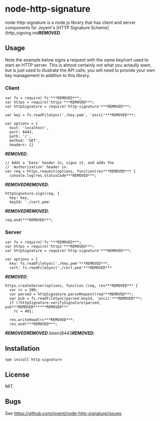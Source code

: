 # node-http-signature

node-http-signature is a node.js library that has client and server components
for Joyent's [HTTP Signature Scheme](http_signing.md***REMOVED***.

## Usage

Note the example below signs a request with the same key/cert used to start an
HTTP server. This is almost certainly not what you actaully want, but is just
used to illustrate the API calls; you will need to provide your own key
management in addition to this library.

### Client

    var fs = require('fs'***REMOVED***;
    var https = require('https'***REMOVED***;
    var httpSignature = require('http-signature'***REMOVED***;

    var key = fs.readFileSync('./key.pem', 'ascii'***REMOVED***;

    var options = {
      host: 'localhost',
      port: 8443,
      path: '/',
      method: 'GET',
      headers: {}
  ***REMOVED***;

    // Adds a 'Date' header in, signs it, and adds the
    // 'Authorization' header in.
    var req = https.request(options, function(res***REMOVED*** {
      console.log(res.statusCode***REMOVED***;
  ***REMOVED******REMOVED***;


    httpSignature.sign(req, {
      key: key,
      keyId: './cert.pem'
  ***REMOVED******REMOVED***;

    req.end(***REMOVED***;

### Server

    var fs = require('fs'***REMOVED***;
    var https = require('https'***REMOVED***;
    var httpSignature = require('http-signature'***REMOVED***;

    var options = {
      key: fs.readFileSync('./key.pem'***REMOVED***,
      cert: fs.readFileSync('./cert.pem'***REMOVED***
  ***REMOVED***;

    https.createServer(options, function (req, res***REMOVED*** {
      var rc = 200;
      var parsed = httpSignature.parseRequest(req***REMOVED***;
      var pub = fs.readFileSync(parsed.keyId, 'ascii'***REMOVED***;
      if (!httpSignature.verifySignature(parsed, pub***REMOVED******REMOVED***
        rc = 401;

      res.writeHead(rc***REMOVED***;
      res.end(***REMOVED***;
  ***REMOVED******REMOVED***.listen(8443***REMOVED***;

## Installation

    npm install http-signature

## License

MIT.

## Bugs

See <https://github.com/joyent/node-http-signature/issues>.
